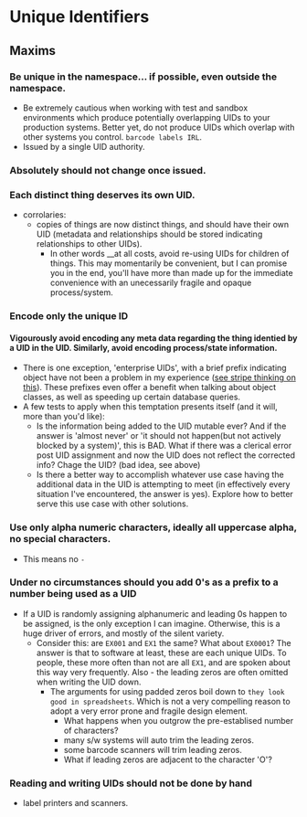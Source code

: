 # Unique Identifiers

## Maxims

### Be unique in the namespace... if possible, even outside the namespace.
  * Be extremely cautious when working with test and sandbox environments which produce potentially overlapping UIDs to your production systems. Better yet, do not produce UIDs which overlap with other systems you control. `barcode labels IRL`.
  * Issued by a single UID authority.
  
### Absolutely should not change once issued.

### Each distinct thing deserves its own UID.
  * corrolaries:
    * copies of	things are now distinct	things,	and should have	their own UID (metadata and relationships should be stored indicating relationships to other UIDs).
      *	In other words __at all	costs, avoid re-using UIDs for children	of things. This	may momentarily	be convenient, but I can promise you in	the end, you'll	have more than made up for the immediate convenience with an unecessarily fragile and opaque process/system.

### Encode only the unique ID
#### Vigourously avoid encoding any meta data regarding the thing identied by a UID in the UID. Similarly, avoid encoding process/state information.

* There is one exception, 'enterprise UIDs', with a brief prefix indicating object have not been a problem in my experience ([see stripe thinking on this](stripe.com)). These prefixes even offer a benefit when talking about object classes, as well as speeding up certain database queries.
* A few tests to apply when this temptation presents itself (and it will, more than you'd like):
  * Is the information being added to the UID mutable ever? And if the answer is 'almost never' or 'it should not happen(but not actively blocked by a system)', this is BAD.  What if there was a clerical error post UID assignment and now the UID does not reflect the corrected info? Chage the UID? (bad idea, see above)
  * Is there a better way to accomplish whatever use case having the additional data in the UID is attempting to meet (in effectively every situation I've encountered, the answer is yes). Explore how to better serve this use case with other solutions.
      

### Use only alpha numeric characters, ideally all uppercase alpha, no special characters.
* This means no `-`

### Under no circumstances should you add 0's as a prefix to a number being used as a UID
* If a UID is randomly assigning alphanumeric and leading 0s happen to be assigned, is the only exception I can imagine.  Otherwise, this is a huge driver of errors, and mostly of the silent variety.
  * Consider this:  are `EX001` and `EX1` the same? What about `EX0001`?  The answer is that to software at least, these are each unique UIDs. To people, these more often than not are all `EX1`, and are spoken about this way very frequently. Also -  the leading zeros are often omitted when writing the UID down.
    * The arguments for using padded zeros boil down to `they look good in spreadsheets`. Which is not a very compelling reason to adopt a very error prone and fragile design element.
      * What happens when you outgrow the pre-establised number of characters?
      * many s/w systems will auto trim the leading zeros.
      * some barcode scanners will trim leading zeros.
      * What if leading zeros are adjacent to the character 'O'?

### Reading and writing UIDs should not be done by hand
* label printers and scanners.
